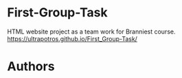 # First-Group-Task
HTML website project as a team work for Branniest course.
https://ultrapotros.github.io/First_Group-Task/
# Authors

